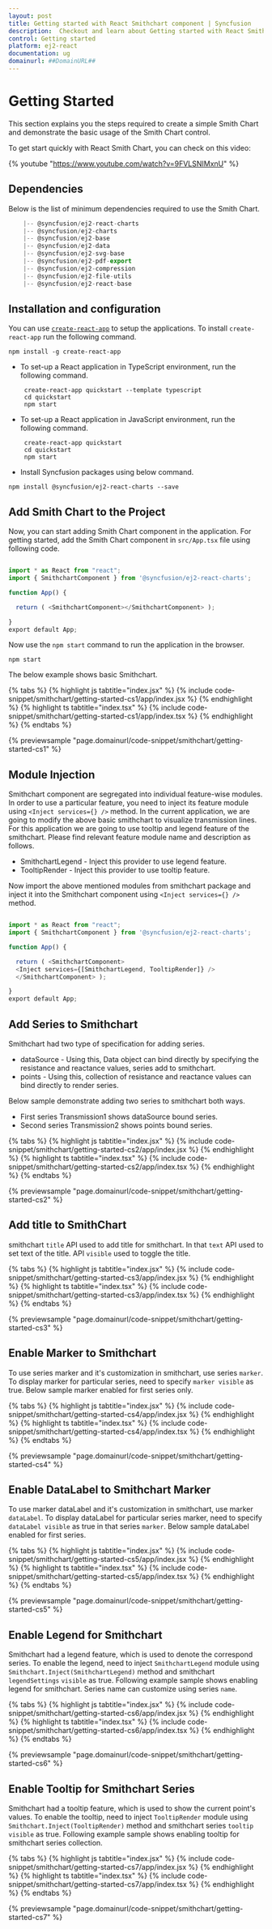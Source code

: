 ```yaml
---
layout: post
title: Getting started with React Smithchart component | Syncfusion
description:  Checkout and learn about Getting started with React Smithchart component of Syncfusion Essential JS 2 and more details.
control: Getting started 
platform: ej2-react
documentation: ug
domainurl: ##DomainURL##
---
```


# Getting Started

This section explains you the steps required to create a simple Smith Chart and demonstrate the basic usage of the Smith Chart control.

To get start quickly with React Smith Chart, you can check on this video:

{% youtube "https://www.youtube.com/watch?v=9FVLSNIMxnU" %}

## Dependencies

Below is the list of minimum dependencies required to use the Smith Chart.

```ts
    |-- @syncfusion/ej2-react-charts
    |-- @syncfusion/ej2-charts
    |-- @syncfusion/ej2-base
    |-- @syncfusion/ej2-data
    |-- @syncfusion/ej2-svg-base
    |-- @syncfusion/ej2-pdf-export
    |-- @syncfusion/ej2-compression
    |-- @syncfusion/ej2-file-utils
    |-- @syncfusion/ej2-react-base
```

## Installation and configuration

You can use [`create-react-app`](https://github.com/facebookincubator/create-react-app) to setup the applications.
To install `create-react-app` run the following command.

```
npm install -g create-react-app
```

* To set-up a React application in TypeScript environment, run the following command.

    ```
     create-react-app quickstart --template typescript
     cd quickstart
     npm start
   ```
* To set-up a React application in JavaScript environment, run the following command.
   ```
    create-react-app quickstart
    cd quickstart
    npm start
   ```

* Install Syncfusion packages using below command.

```
npm install @syncfusion/ej2-react-charts --save
```

## Add Smith Chart to the Project

Now, you can start adding Smith Chart component in the application. For getting started, add the Smith Chart component in `src/App.tsx` file using following code.


```ts

import * as React from "react";
import { SmithchartComponent } from '@syncfusion/ej2-react-charts';

function App() {

  return ( <SmithchartComponent></SmithchartComponent> );

}
export default App;

```

Now use the `npm start` command to run the application in the browser.

```
npm start
```

The below example shows basic Smithchart.

{% tabs %}
{% highlight js tabtitle="index.jsx" %}
{% include code-snippet/smithchart/getting-started-cs1/app/index.jsx %}
{% endhighlight %}
{% highlight ts tabtitle="index.tsx" %}
{% include code-snippet/smithchart/getting-started-cs1/app/index.tsx %}
{% endhighlight %}
{% endtabs %}

 {% previewsample "page.domainurl/code-snippet/smithchart/getting-started-cs1" %}

## Module Injection

Smithchart component are segregated into individual feature-wise modules. In order to use a particular feature,
you need to inject its feature module using `<Inject services={} />` method. In the current application, we are
going to modify the above basic smithchart to visualize transmission lines.
For this application we are going to use  tooltip and legend feature of the smithchart. Please find relevant
feature module name and description as follows.

* SmithchartLegend - Inject this provider to use legend feature.
* TooltipRender - Inject this provider to use tooltip feature.

Now import the above mentioned modules from smithchart package and inject it into the Smithchart component using
`<Inject services={} />`  method.



```ts

import * as React from "react";
import { SmithchartComponent } from '@syncfusion/ej2-react-charts';

function App() {

  return ( <SmithchartComponent>
  <Inject services={[SmithchartLegend, TooltipRender]} />
  </SmithchartComponent> );

}
export default App;

```

## Add Series to Smithchart

Smithchart had two type of specification for adding series.
* dataSource - Using this, Data object can bind directly by specifying the resistance and reactance values, series add to smithchart.
* points - Using this, collection of resistance and reactance values can bind directly to render series.

Below sample demonstrate adding two series to smithchart both ways.
* First series Transmission1 shows dataSource bound series.
* Second series Transmission2 shows points bound series.

{% tabs %}
{% highlight js tabtitle="index.jsx" %}
{% include code-snippet/smithchart/getting-started-cs2/app/index.jsx %}
{% endhighlight %}
{% highlight ts tabtitle="index.tsx" %}
{% include code-snippet/smithchart/getting-started-cs2/app/index.tsx %}
{% endhighlight %}
{% endtabs %}

 {% previewsample "page.domainurl/code-snippet/smithchart/getting-started-cs2" %}

## Add title to SmithChart

smithchart `title` API used to add title for smithchart. In that `text` API used to set text of the title.
API `visible` used to toggle the title.

{% tabs %}
{% highlight js tabtitle="index.jsx" %}
{% include code-snippet/smithchart/getting-started-cs3/app/index.jsx %}
{% endhighlight %}
{% highlight ts tabtitle="index.tsx" %}
{% include code-snippet/smithchart/getting-started-cs3/app/index.tsx %}
{% endhighlight %}
{% endtabs %}

 {% previewsample "page.domainurl/code-snippet/smithchart/getting-started-cs3" %}

## Enable Marker to Smithchart

To use series marker and it's customization in smithchart, use series `marker`. To display marker for particular series, need to specify  `marker visible` as true. Below sample marker enabled for first series only.

{% tabs %}
{% highlight js tabtitle="index.jsx" %}
{% include code-snippet/smithchart/getting-started-cs4/app/index.jsx %}
{% endhighlight %}
{% highlight ts tabtitle="index.tsx" %}
{% include code-snippet/smithchart/getting-started-cs4/app/index.tsx %}
{% endhighlight %}
{% endtabs %}

 {% previewsample "page.domainurl/code-snippet/smithchart/getting-started-cs4" %}

## Enable DataLabel to Smithchart Marker

To use marker dataLabel and it's customization in smithchart, use marker `dataLabel`. To display dataLabel for particular series marker, need to specify  `dataLabel visible` as true in that series `marker`. Below sample dataLabel enabled for first series.

{% tabs %}
{% highlight js tabtitle="index.jsx" %}
{% include code-snippet/smithchart/getting-started-cs5/app/index.jsx %}
{% endhighlight %}
{% highlight ts tabtitle="index.tsx" %}
{% include code-snippet/smithchart/getting-started-cs5/app/index.tsx %}
{% endhighlight %}
{% endtabs %}

 {% previewsample "page.domainurl/code-snippet/smithchart/getting-started-cs5" %}

## Enable Legend for Smithchart

Smithchart had a legend feature, which is used to denote the correspond series. To enable the legend, need to inject `SmithchartLegend` module using `Smithchart.Inject(SmithchartLegend)` method and smithchart `legendSettings` `visible` as true. Following example sample shows enabling legend for smithchart. Series name can customize using series `name`.

{% tabs %}
{% highlight js tabtitle="index.jsx" %}
{% include code-snippet/smithchart/getting-started-cs6/app/index.jsx %}
{% endhighlight %}
{% highlight ts tabtitle="index.tsx" %}
{% include code-snippet/smithchart/getting-started-cs6/app/index.tsx %}
{% endhighlight %}
{% endtabs %}

 {% previewsample "page.domainurl/code-snippet/smithchart/getting-started-cs6" %}

## Enable Tooltip for Smithchart Series

Smithchart had a tooltip feature, which is used to show the current point's values. To enable the tooltip, need to inject `TooltipRender` module using `Smithchart.Inject(TooltipRender)` method and smithchart series `tooltip` `visible` as true. Following example sample shows enabling tooltip for smithchart series collection.

{% tabs %}
{% highlight js tabtitle="index.jsx" %}
{% include code-snippet/smithchart/getting-started-cs7/app/index.jsx %}
{% endhighlight %}
{% highlight ts tabtitle="index.tsx" %}
{% include code-snippet/smithchart/getting-started-cs7/app/index.tsx %}
{% endhighlight %}
{% endtabs %}

 {% previewsample "page.domainurl/code-snippet/smithchart/getting-started-cs7" %}